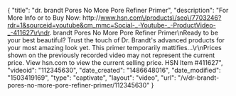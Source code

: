 {
    "title": "dr. brandt Pores No More Pore Refiner Primer",
    "description": "For More Info or to Buy Now: http:\/\/www.hsn.com\/products\/seo\/7703246?rdr=1&sourceid=youtube&cm_mmc=Social-_-Youtube-_-ProductVideo-_-411627\r\ndr. brandt Pores No More Pore Refiner Primer\nReady to be your best beautiful? Trust the touch of Dr. Brandt's advanced products for your most amazing look yet. This primer temporarily mattifies...\r\nPrices shown on the previously recorded video may not represent the current price.  View hsn.com to view the current selling price. HSN Item #411627",
    "videoid": "112345630",
    "date_created": "1486648016",
    "date_modified": "1503419169",
    "type": "captivate",
    "layout": "video",
    "url": "\/v\/dr-brandt-pores-no-more-pore-refiner-primer\/112345630"
}
